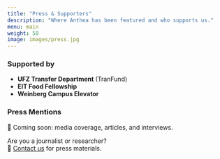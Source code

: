 ```yaml
---
title: "Press & Supporters"
description: "Where Anthea has been featured and who supports us."
menu: main
weight: 50
image: images/press.jpg
---
```


### Supported by  
- **UFZ Transfer Department** (TranFund)  
- **EIT Food Fellowship**  
- **Weinberg Campus Elevator**  

### Press Mentions  
📌 Coming soon: media coverage, articles, and interviews.  

Are you a journalist or researcher?  
📧 [Contact us](/contact) for press materials.
